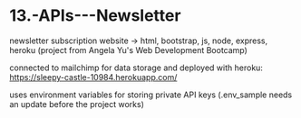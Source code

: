 # 13.-APIs---Newsletter
newsletter subscription website -> html, bootstrap, js, node, express, heroku (project from Angela Yu's Web Development Bootcamp)

connected to mailchimp for data storage and deployed with heroku: https://sleepy-castle-10984.herokuapp.com/

uses environment variables for storing private API keys
(.env_sample needs an update before the project works)
